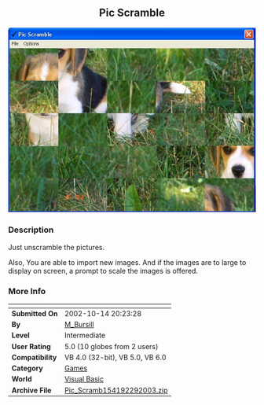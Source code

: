﻿<div align="center">

## Pic Scramble

<img src="PIC20028312322133700.jpg">
</div>

### Description

Just unscramble the pictures.

Also, You are able to import new images. And if the images are to large to display on screen, a prompt to scale the images is offered.
 
### More Info
 


<span>             |<span>
---                |---
**Submitted On**   |2002-10-14 20:23:28
**By**             |[M\_Bursill](https://github.com/Planet-Source-Code/PSCIndex/blob/master/ByAuthor/m-bursill.md)
**Level**          |Intermediate
**User Rating**    |5.0 (10 globes from 2 users)
**Compatibility**  |VB 4\.0 \(32\-bit\), VB 5\.0, VB 6\.0
**Category**       |[Games](https://github.com/Planet-Source-Code/PSCIndex/blob/master/ByCategory/games__1-38.md)
**World**          |[Visual Basic](https://github.com/Planet-Source-Code/PSCIndex/blob/master/ByWorld/visual-basic.md)
**Archive File**   |[Pic\_Scramb154192292003\.zip](https://github.com/Planet-Source-Code/m-bursill-pic-scramble__1-38546/archive/master.zip)








